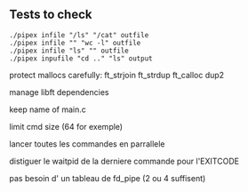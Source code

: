 ## Tests to check

```
./pipex infile "/ls" "/cat" outfile
./pipex infile "" "wc -l" outfile 
./pipex infile "ls" "" outfile
./pipex inpufile "cd .." "ls" output 
```

protect mallocs carefully: ft_strjoin ft_strdup ft_calloc dup2

manage libft dependencies

keep name of main.c

limit cmd size (64 for exemple)

lancer toutes les commandes en parrallele

distiguer le waitpid de la derniere commande pour l'EXITCODE

pas besoin d' un tableau de fd_pipe (2 ou 4 suffisent)
